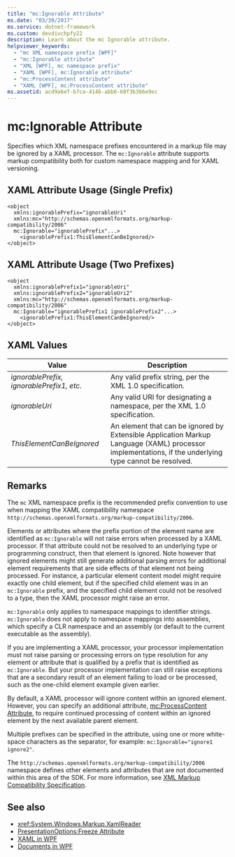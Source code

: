 ```yaml
---
title: "mc:Ignorable Attribute"
ms.date: "03/30/2017"
ms.service: dotnet-framework
ms.custom: devdivchpfy22
description: Learn about the mc Ignorable attribute.
helpviewer_keywords:
  - "mc XML namespace prefix [WPF]"
  - "mc:Ignorable attribute"
  - "XML [WPF], mc namespace prefix"
  - "XAML [WPF], mc:Ignorable attribute"
  - "mc:ProcessContent attribute"
  - "XAML [WPF], mc:ProcessContent attribute"
ms.assetid: acd9a6ef-b7ca-4146-abb6-60f3b366e9ec
---
```

# mc:Ignorable Attribute

Specifies which XML namespace prefixes encountered in a markup file may be ignored by a XAML processor. The `mc:Ignorable` attribute supports markup compatibility both for custom namespace mapping and for XAML versioning.

## XAML Attribute Usage (Single Prefix)

```xaml
<object
  xmlns:ignorablePrefix="ignorableUri"
  xmlns:mc="http://schemas.openxmlformats.org/markup-compatibility/2006"
  mc:Ignorable="ignorablePrefix"...>
    <ignorablePrefix1:ThisElementCanBeIgnored/>
</object>
```

## XAML Attribute Usage (Two Prefixes)

```xaml
<object
  xmlns:ignorablePrefix1="ignorableUri"
  xmlns:ignorablePrefix2="ignorableUri2"
  xmlns:mc="http://schemas.openxmlformats.org/markup-compatibility/2006"
  mc:Ignorable="ignorablePrefix1 ignorablePrefix2"...>
    <ignorablePrefix1:ThisElementCanBeIgnored/>
</object>
```

## XAML Values

| Value | Description |
|-------|-------------|
|*ignorablePrefix, ignorablePrefix1, etc.*|Any valid prefix string, per the XML 1.0 specification.|
|*ignorableUri*|Any valid URI for designating a namespace, per the XML 1.0 specification.|
|*ThisElementCanBeIgnored*|An element that can be ignored by Extensible Application Markup Language (XAML) processor implementations, if the underlying type cannot be resolved.|

## Remarks

 The `mc` XML namespace prefix is the recommended prefix convention to use when mapping the XAML compatibility namespace `http://schemas.openxmlformats.org/markup-compatibility/2006`.

 Elements or attributes where the prefix portion of the element name are identified as `mc:Ignorable` will not raise errors when processed by a XAML processor. If that attribute could not be resolved to an underlying type or programming construct, then that element is ignored. Note however that ignored elements might still generate additional parsing errors for additional element requirements that are side effects of that element not being processed. For instance, a particular element content model might require exactly one child element, but if the specified child element was in an `mc:Ignorable` prefix, and the specified child element could not be resolved to a type, then the XAML processor might raise an error.

 `mc:Ignorable` only applies to namespace mappings to identifier strings. `mc:Ignorable` does not apply to namespace mappings into assemblies, which specify a CLR namespace and an assembly (or default to the current executable as the assembly).

 If you are implementing a XAML processor, your processor implementation must not raise parsing or processing errors on type resolution for any element or attribute that is qualified by a prefix that is identified as `mc:Ignorable`. But your processor implementation can still raise exceptions that are a secondary result of an element failing to load or be processed, such as the one-child element example given earlier.

 By default, a XAML processor will ignore content within an ignored element. However, you can specify an additional attribute, [mc:ProcessContent Attribute](mc-processcontent-attribute.md), to require continued processing of content within an ignored element by the next available parent element.

 Multiple prefixes can be specified in the attribute, using one or more white-space characters as the separator, for example: `mc:Ignorable="ignore1 ignore2"`.

 The `http://schemas.openxmlformats.org/markup-compatibility/2006` namespace defines other elements and attributes that are not documented within this area of the SDK. For more information, see [XML Markup Compatibility Specification](/office/open-xml/general/introduction-to-markup-compatibility#markup-compatibility-in-the-open-xml-file-formats-specification).

## See also

- <xref:System.Windows.Markup.XamlReader>
- [PresentationOptions:Freeze Attribute](presentationoptions-freeze-attribute.md)
- [XAML in WPF](/dotnet/desktop/wpf/xaml/index)
- [Documents in WPF](documents-in-wpf.md)
